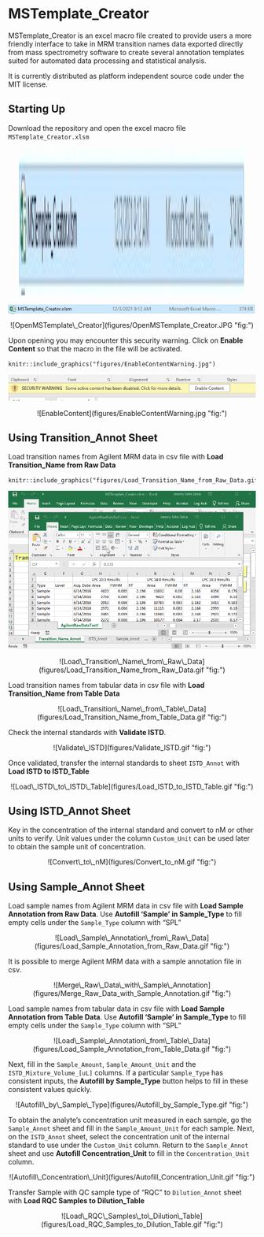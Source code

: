 # MSTemplate\_Creator

MSTemplate\_Creator is an excel macro file created to provide users a
more friendly interface to take in MRM transition names data exported
directly from mass spectrometry software to create several annotation
templates suited for automated data processing and statistical analysis.

It is currently distributed as platform independent source code under
the MIT license.

## Starting Up

Download the repository and open the excel macro file
`MSTemplate_Creator.xlsm`

<p align="center">
<img width="460" height="300" src="figures/OpenMSTemplate_Creator.JPG">
</p>
<p align="center">
<img src="figures/OpenMSTemplate_Creator.JPG" style="display: block; margin: auto;" />
</p>
<p align="center">
![OpenMSTemplate\_Creator](figures/OpenMSTemplate_Creator.JPG "fig:")
</p>

Upon opening you may encounter this security warning. Click on **Enable
Content** so that the macro in the file will be activated.

    knitr::include_graphics("figures/EnableContentWarning.jpg")

![](figures/EnableContentWarning.jpg)

<p align="center">
![EnableContent](figures/EnableContentWarning.jpg "fig:")
</p>

## Using Transition\_Annot Sheet

Load transition names from Agilent MRM data in csv file with **Load
Transition\_Name from Raw Data**

    knitr::include_graphics("figures/Load_Transition_Name_from_Raw_Data.gif")

![](figures/Load_Transition_Name_from_Raw_Data.gif)

<p align="center">
![Load\_Transition\_Name\_from\_Raw\_Data](figures/Load_Transition_Name_from_Raw_Data.gif "fig:")
</p>

Load transition names from tabular data in csv file with **Load
Transition\_Name from Table Data**

<p align="center">
![Load\_Transition\_Name\_from\_Table\_Data](figures/Load_Transition_Name_from_Table_Data.gif "fig:")
</p>

Check the internal standards with **Validate ISTD**.

<p align="center">
![Validate\_ISTD](figures/Validate_ISTD.gif "fig:")
</p>

Once validated, transfer the internal standards to sheet `ISTD_Annot`
with **Load ISTD to ISTD\_Table**

<p align="center">
![Load\_ISTD\_to\_ISTD\_Table](figures/Load_ISTD_to_ISTD_Table.gif "fig:")
</p>

## Using ISTD\_Annot Sheet

Key in the concentration of the internal standard and convert to nM or
other units to verify. Unit values under the column `Custom_Unit` can be
used later to obtain the sample unit of concentration.

<p align="center">
![Convert\_to\_nM](figures/Convert_to_nM.gif "fig:")
</p>

## Using Sample\_Annot Sheet

Load sample names from Agilent MRM data in csv file with **Load Sample
Annotation from Raw Data**. Use **Autofill ‘Sample’ in Sample\_Type** to
fill empty cells under the `Sample_Type` column with “SPL”

<p align="center">
![Load\_Sample\_Annotation\_from\_Raw\_Data](figures/Load_Sample_Annotation_from_Raw_Data.gif "fig:")
</p>

It is possible to merge Agilent MRM data with a sample annotation file
in csv.

<p align="center">
![Merge\_Raw\_Data\_with\_Sample\_Annotation](figures/Merge_Raw_Data_with_Sample_Annotation.gif "fig:")
</p>

Load sample names from tabular data in csv file with **Load Sample
Annotation from Table Data**. Use **Autofill ‘Sample’ in Sample\_Type**
to fill empty cells under the `Sample_Type` column with “SPL”

<p align="center">
![Load\_Sample\_Annotation\_from\_Table\_Data](figures/Load_Sample_Annotation_from_Table_Data.gif "fig:")
</p>

Next, fill in the `Sample_Amount`, `Sample_Amount_Unit` and the
`ISTD_Mixture_Volume_[uL]` columns. If a particular `Sample_Type` has
consistent inputs, the **Autofill by Sample\_Type** button helps to fill
in these consistent values quickly.

<p align="center">
![Autofill\_by\_Sample\_Type](figures/Autofill_by_Sample_Type.gif "fig:")
</p>

To obtain the analyte’s concentration unit measured in each sample, go
the `Sample_Annot` sheet and fill in the `Sample_Amount_Unit` for each
sample. Next, on the `ISTD_Annot` sheet, select the concentration unit
of the internal standard to use under the `Custom_Unit` column. Return
to the `Sample_Annot` sheet and use **Autofill Concentration\_Unit** to
fill in the `Concentration_Unit` column.

<p align="center">
![Autofill\_Concentration\_Unit](figures/Autofill_Concentration_Unit.gif "fig:")
</p>

Transfer Sample with QC sample type of “RQC” to `Dilution_Annot` sheet
with **Load RQC Samples to Dilution\_Table**

<p align="center">
![Load\_RQC\_Samples\_to\_Dilution\_Table](figures/Load_RQC_Samples_to_Dilution_Table.gif "fig:")
</p>
